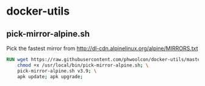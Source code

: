 docker-utils
===

pick-mirror-alpine.sh
---
Pick the fastest mirror from http://dl-cdn.alpinelinux.org/alpine/MIRRORS.txt
```dockerfile
RUN wget https://raw.githubusercontent.com/phwoolcon/docker-utils/master/bin/pick-mirror-alpine.sh -O /usr/local/bin/pick-mirror-alpine.sh; \
    chmod +x /usr/local/bin/pick-mirror-alpine.sh; \
    pick-mirror-alpine.sh v3.9; \
    apk update; apk upgrade;
```
